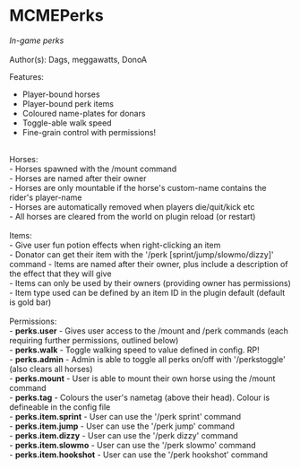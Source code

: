 MCMEPerks
=========

<i>In-game perks</i><br/>
<br/>
Author(s): Dags, meggawatts, DonoA
<br/>

Features:<br/>
- Player-bound horses<br/>
- Player-bound perk items<br/>
- Coloured name-plates for donars<br/>
- Toggle-able walk speed</br>
- Fine-grain control with permissions!<br/>

<br/>
Horses:<br/>
- Horses spawned with the /mount command<br/>
- Horses are named after their owner<br/>
- Horses are only mountable if the horse's custom-name contains the rider's player-name<br/>
- Horses are automatically removed when players die/quit/kick etc<br/>
- All horses are cleared from the world on plugin reload (or restart)<br/>
 
<br/>
Items:<br/>
- Give user fun potion effects when right-clicking an item<br/>
- Donator can get their item with the '/perk [sprint/jump/slowmo/dizzy]' command
- Items are named after their owner, plus include a description of the effect that they will give<br/>
- Items can only be used by their owners (providing owner has permissions)<br/>
- Item type used can be defined by an item ID in the plugin default (default is gold bar)<br/>

<br/>
Permissions:<br/>
- <b>perks.user</b> - Gives user access to the /mount and /perk commands (each requiring further permissions, outlined below)<br/>
- <b>perks.walk</b> - Toggle walking speed to value defined in config. RP!<br/>
- <b>perks.admin</b> - Admin is able to toggle all perks on/off with '/perkstoggle' (also clears all horses)<br/>
- <b>perks.mount</b> - User is able to mount their own horse using the /mount command<br/>
- <b>perks.tag</b> - Colours the user's nametag (above their head). Colour is defineable in the config file<br/>
- <b>perks.item.sprint</b> - User can use the '/perk sprint' command<br/>
- <b>perks.item.jump</b> - User can use the '/perk jump' command<br/>
- <b>perks.item.dizzy</b> - User can use the '/perk dizzy' command<br/>
- <b>perks.item.slowmo</b> - User can use the '/perk slowmo' command<br/>
- <b>perks.item.hookshot</b> - User can use the '/perk hookshot' command<br/>
